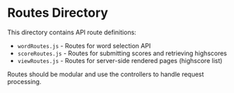 # Routes Directory

This directory contains API route definitions:

- `wordRoutes.js` - Routes for word selection API
- `scoreRoutes.js` - Routes for submitting scores and retrieving highscores
- `viewRoutes.js` - Routes for server-side rendered pages (highscore list)

Routes should be modular and use the controllers to handle request processing.

